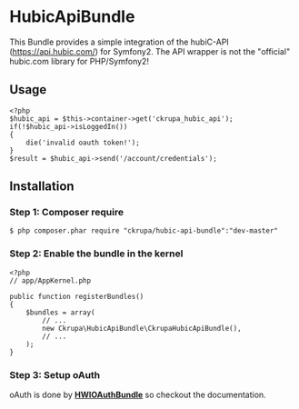 HubicApiBundle
================

This Bundle provides a simple integration of the hubiC-API (https://api.hubic.com/) for Symfony2.
The API wrapper is not the "official" hubic.com library for PHP/Symfony2!

## Usage

    <?php
    $hubic_api = $this->container->get('ckrupa_hubic_api');
    if(!$hubic_api->isLoggedIn())
    {
        die('invalid oauth token!');
    }
    $result = $hubic_api->send('/account/credentials');


## Installation

### Step 1: Composer require

    $ php composer.phar require "ckrupa/hubic-api-bundle":"dev-master"

### Step 2: Enable the bundle in the kernel

    <?php
    // app/AppKernel.php

    public function registerBundles()
    {
        $bundles = array(
            // ...
            new Ckrupa\HubicApiBundle\CkrupaHubicApiBundle(),
            // ...
        );
    }

### Step 3: Setup oAuth

oAuth is done by [__HWIOAuthBundle__](https://github.com/hwi/HWIOAuthBundle) so checkout the documentation.

